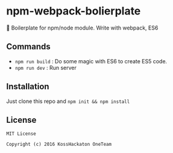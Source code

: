 # npm-webpack-bolierplate
:page_with_curl: Boilerplate for npm/node module. Write with webpack, ES6

## Commands
* `npm run build` : Do some magic with ES6 to create ES5 code.
* `npm run dev` : Run server

## Installation
Just clone this repo and `npm init && npm install`

## License
```
MIT License

Copyright (c) 2016 KossHackaton OneTeam
```
